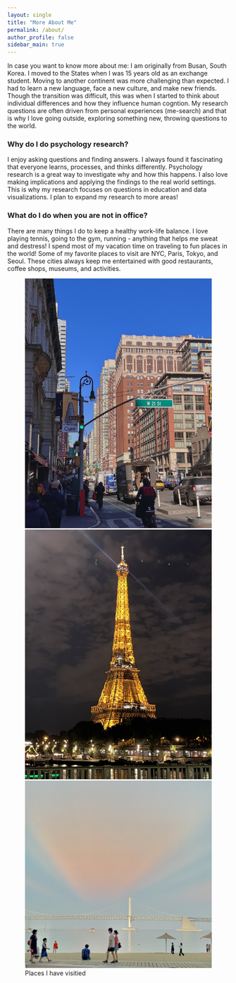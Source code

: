 ```yaml
---
layout: single
title: "More About Me"
permalink: /about/
author_profile: false
sidebar_main: true
---
```

In case you want to know more about me: I am originally from Busan, South Korea. I moved to the States when I was 15 years old as an exchange student. Moving to another continent was more challenging than expected. I had to learn a new language, face a new culture, and make new friends. Though the transition was difficult, this was when I started to think about individual differences and how they influence human cogntion. My research questions are often driven from personal experiences (me-search) and that is why I love going outside, exploring something new, throwing questions to the world.

### Why do I do psychology research? 
I enjoy asking questions and finding answers. I always found it fascinating that everyone learns, processes, and thinks differently. Psychology research is a great way to investigate why and how this happens. I also love making implications and applying the findings to the real world settings. This is why my research focuses on questions in education and data visualizations. I plan to expand my research to more areas! 

### What do I do when you are not in office? 
There are many things I do to keep a healthy work-life balance. I love playing tennis, going to the gym, running - anything that helps me sweat and destress! I spend most of my vacation time on traveling to fun places in the world! Some of my favorite places to visit are NYC, Paris, Tokyo, and Seoul. These  cities always keep me entertained with good restaurants, coffee shops, museums, and activities. 

<figure class="third">
    <a href="/assets/images/newyork.jpeg"><img src="/assets/images/newyork.jpeg"></a>
    <a href="/assets/images/paris.jpeg"><img src="/assets/images/paris.jpeg"></a>
    <a href="/assets/images/busan.jpeg"><img src="/assets/images/busan.jpeg"></a>
    <figcaption>Places I have visitied</figcaption>
</figure>

